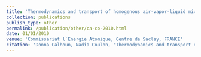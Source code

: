 ```yaml
---
title: 'Thermodynamics and transport of homogenous air-vapor-liquid mixture through cracks in concrete (Part II)'
collection: publications
publish_type: other
permalink: /publication/other/ca-co-2010.html
date: 01/01/2010
venue: 'Commissariat l`Energie Atomique, Centre de Saclay, FRANCE'
citation: 'Donna Calhoun, Nadia Coulon, "Thermodynamics and transport of homogenous air-vapor-liquid mixture through cracks in concrete (Part II)", <i>Commissariat l`Energie Atomique, Centre de Saclay, FRANCE</i>, 2010.'
---
```

